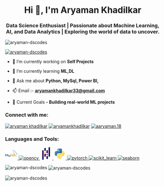 <h1 align="center">Hi 👋, I'm Aryaman Khadilkar</h1>
<h3 align="center">Data Science Enthusiast | Passionate about Machine Learning, AI, and Data Analytics | Exploring the world of data to uncover.</h3>

<p align="left"> <img src="https://komarev.com/ghpvc/?username=aryaman-dscodes&label=Profile%20views&color=0e75b6&style=flat" alt="aryaman-dscodes" /> </p>

<p align="left"> <a href="https://github.com/ryo-ma/github-profile-trophy"><img src="https://github-profile-trophy.vercel.app/?username=aryaman-dscodes" alt="aryaman-dscodes" /></a> </p>

- 🔭 I’m currently working on **Self Projects**

- 🌱 I’m currently learning **ML,DL**

- 💬 Ask me about **Python, MySql, Power BI,**

- 📫 Email :- **aryamankhadilkar33@gmail.com**

- 🚀 Current Goals **- Building real-world ML projects**

<h3 align="left">Connect with me:</h3>
<p align="left">
<a href="https://linkedin.com/in/aryaman-khadilkar" target="blank"><img align="center" src="https://raw.githubusercontent.com/rahuldkjain/github-profile-readme-generator/master/src/images/icons/Social/linked-in-alt.svg" alt="aryaman khadilkar" height="30" width="40" /></a>
<a href="https://kaggle.com/aryamankhadilkar" target="blank"><img align="center" src="https://raw.githubusercontent.com/rahuldkjain/github-profile-readme-generator/master/src/images/icons/Social/kaggle.svg" alt="aryamankhadilkar" height="30" width="40" /></a>
<a href="https://instagram.com/aaryaman.18" target="blank"><img align="center" src="https://raw.githubusercontent.com/rahuldkjain/github-profile-readme-generator/master/src/images/icons/Social/instagram.svg" alt="aaryaman.18" height="30" width="40" /></a>
</p>

<h3 align="left">Languages and Tools:</h3>
<p align="left"> <a href="https://www.mysql.com/" target="_blank" rel="noreferrer"> <img src="https://raw.githubusercontent.com/devicons/devicon/master/icons/mysql/mysql-original-wordmark.svg" alt="mysql" width="40" height="40"/> </a> <a href="https://opencv.org/" target="_blank" rel="noreferrer"> <img src="https://www.vectorlogo.zone/logos/opencv/opencv-icon.svg" alt="opencv" width="40" height="40"/> </a> <a href="https://pandas.pydata.org/" target="_blank" rel="noreferrer"> <img src="https://raw.githubusercontent.com/devicons/devicon/2ae2a900d2f041da66e950e4d48052658d850630/icons/pandas/pandas-original.svg" alt="pandas" width="40" height="40"/> </a> <a href="https://www.python.org" target="_blank" rel="noreferrer"> <img src="https://raw.githubusercontent.com/devicons/devicon/master/icons/python/python-original.svg" alt="python" width="40" height="40"/> </a> <a href="https://pytorch.org/" target="_blank" rel="noreferrer"> <img src="https://www.vectorlogo.zone/logos/pytorch/pytorch-icon.svg" alt="pytorch" width="40" height="40"/> </a> <a href="https://scikit-learn.org/" target="_blank" rel="noreferrer"> <img src="https://upload.wikimedia.org/wikipedia/commons/0/05/Scikit_learn_logo_small.svg" alt="scikit_learn" width="40" height="40"/> </a> <a href="https://seaborn.pydata.org/" target="_blank" rel="noreferrer"> <img src="https://seaborn.pydata.org/_images/logo-mark-lightbg.svg" alt="seaborn" width="40" height="40"/> </a> </p>

<p><img align="left" src="https://github-readme-stats.vercel.app/api/top-langs?username=aryaman-dscodes&show_icons=true&locale=en&layout=compact" alt="aryaman-dscodes" /></p>

<p>&nbsp;<img align="center" src="https://github-readme-stats.vercel.app/api?username=aryaman-dscodes&show_icons=true&locale=en" alt="aryaman-dscodes" /></p>

<p><img align="center" src="https://github-readme-streak-stats.herokuapp.com/?user=aryaman-dscodes&" alt="aryaman-dscodes" /></p>
